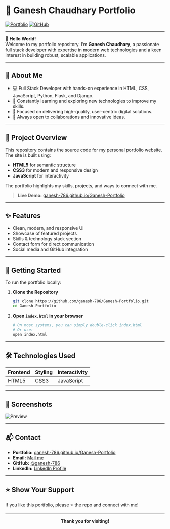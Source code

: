 # 🚀 Ganesh Chaudhary Portfolio

[![Portfolio](https://img.shields.io/badge/Visit-Portfolio-blue?logo=github)](https://ganesh-786.github.io/Ganesh-Portfolio/)
[![GitHub](https://img.shields.io/github/followers/ganesh-786?label=Follow&style=social)](https://github.com/ganesh-786)

---

👋 **Hello World!**  
Welcome to my portfolio repository. I’m **Ganesh Chaudhary**, a passionate full stack developer with expertise in modern web technologies and a keen interest in building robust, scalable applications.

---

## 🧐 About Me

- 💻 Full Stack Developer with hands-on experience in HTML, CSS, JavaScript, Python, Flask, and Django.
- 🌱 Constantly learning and exploring new technologies to improve my skills.
- 🎯 Focused on delivering high-quality, user-centric digital solutions.
- 🤝 Always open to collaborations and innovative ideas.

---

## 📂 Project Overview

This repository contains the source code for my personal portfolio website.  
The site is built using:

- **HTML5** for semantic structure
- **CSS3** for modern and responsive design
- **JavaScript** for interactivity

The portfolio highlights my skills, projects, and ways to connect with me.

> **Live Demo:** [ganesh-786.github.io/Ganesh-Portfolio](https://ganesh-786.github.io/Ganesh-Portfolio/)

---

## ✨ Features

- Clean, modern, and responsive UI
- Showcase of featured projects
- Skills & technology stack section
- Contact form for direct communication
- Social media and GitHub integration

---

## 🚦 Getting Started

To run the portfolio locally:

1. **Clone the Repository**
    ```bash
    git clone https://github.com/ganesh-786/Ganesh-Portfolio.git
    cd Ganesh-Portfolio
    ```

2. **Open `index.html` in your browser**
    ```bash
    # On most systems, you can simply double-click index.html
    # Or use:
    open index.html
    ```

---

## 🛠️ Technologies Used

| Frontend   | Styling    | Interactivity |
|------------|------------|--------------|
| HTML5      | CSS3       | JavaScript   |

---

## 📸 Screenshots

![Preview](./assets/preview.png) <!-- Replace with actual screenshot path if available -->

---

## 📬 Contact

- **Portfolio:** [ganesh-786.github.io/Ganesh-Portfolio](https://ganesh-786.github.io/Ganesh-Portfolio/)
- **Email:** [Mail me](mailto:ganesh98245.np@gmail.com)
- **GitHub:** [@ganesh-786](https://github.com/ganesh-786)
- **LinkedIn:** [LinkedIn Profile](#) <!-- Replace # with your LinkedIn URL -->

---

## ⭐️ Show Your Support

If you like this portfolio, please ⭐️ the repo and connect with me!

---

<p align="center">
  <b>Thank you for visiting!</b>
</p>
